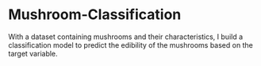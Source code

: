 # Mushroom-Classification
With a dataset containing mushrooms and their characteristics, I build a classification model to predict the edibility of the mushrooms based on the target variable. 
